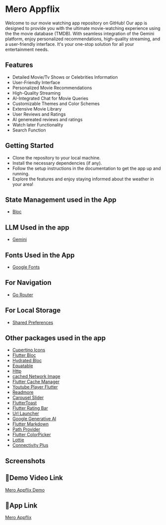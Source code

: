 
# Mero Appflix

Welcome to our movie watching app repository on GitHub! Our app is designed to provide you with the ultimate movie-watching experience using the the movie database (TMDB). With seamless integration of the Gemini platform, enjoy personalized recommendations, high-quality streaming, and a user-friendly interface. It's your one-stop solution for all your entertainment needs.







## Features

- Detailed Movie/Tv Shows or Celebrities Information
- User-Friendly Interface
- Personalized Movie Recommendations
- High-Quality Streaming
- AI-Integrated Chat for Movie Queries
- Customizable Themes and Color Schemes
- Extensive Movie Library
- User Reviews and Ratings
- AI genereated reviews and ratings
- Watch later Functionality
- Search Function


## Getting Started

- Clone the repository to your local machine.
- Install the necessary dependencies (if any).
- Follow the setup instructions in the documentation to get the app up and running.
- Explore the features and enjoy staying informed about the weather in your area!
## State Management used in the App

- [Bloc](https://pub.dev/packages/bloc)
## LLM Used in the app

- [Gemini](https://gemini.google.com)
## Fonts Used in the App

- [Google Fonts](https://pub.dev/packages/google_fonts)
## For Navigation

- [Go Router](https://pub.dev/packages/go_router)
## For Local Storage

- [Shared Preferences](https://pub.dev/packages/shared_preferences)
## Other packages used in the app

- [Cupertino Icons](https://pub.dev/packages/cupertino_icons)
- [Flutter Bloc](https://pub.dev/packages/flutter_bloc)
- [Hydrated Bloc](https://pub.dev/packages/hydrated_bloc)
- [Equatable](https://pub.dev/packages/equatable)
- [Http](https://pub.dev/packages/http)
- [cached Network Image](https://pub.dev/packages/cached_network_image)
- [Flutter Cache Manager](https://pub.dev/packages/flutter_cache_manager)
- [Youtube Player Flutter](https://pub.dev/packages/youtube_player_flutter)
- [Readmore](https://pub.dev/packages/readmore)
- [Carousel Slider](https://pub.dev/packages/carousel_slider)
- [FlutterToast](https://pub.dev/packages/fluttertoast)
- [Flutter Rating Bar](https://pub.dev/packages/flutter_rating_bar)
- [Url Launcher](https://pub.dev/packages/url_launcher)
- [Google Generative AI](https://pub.dev/packages/google_generative_ai)
- [Flutter Markdown](https://pub.dev/packages/flutter_markdown)
- [Path Provider](https://pub.dev/packages/path_provider)
- [Flutter ColorPicker](https://pub.dev/packages/flutter_colorpicker)
- [Lottie](https://pub.dev/packages/lottie)
- [Connectivity Plus](https://pub.dev/packages/connectivity_plus)
## Screenshots




## 🔗Demo Video Link
[Mero Appflix Demo]()
## 🔗App Link
[Mero Appflix](https://drive.google.com/file/d/13Dl77cUwj1xwus8OBM1McvW6WRKVAhFS/view?usp=sharing)
